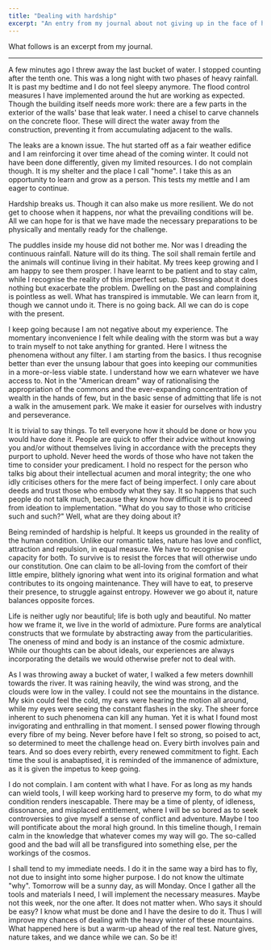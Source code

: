 ```yaml
---
title: "Dealing with hardship"
excerpt: "An entry from my journal about not giving up in the face of hardship."
---
```


What follows is an excerpt from my journal.

* * *

A few minutes ago I threw away the last bucket of water. I stopped
counting after the tenth one. This was a long night with two phases of
heavy rainfall. It is past my bedtime and I do not feel sleepy
anymore. The flood control measures I have implemented around the hut
are working as expected. Though the building itself needs more work:
there are a few parts in the exterior of the walls' base that leak
water. I need a chisel to carve channels on the concrete floor. These
will direct the water away from the construction, preventing it from
accumulating adjacent to the walls.

The leaks are a known issue. The hut started off as a fair weather
edifice and I am reinforcing it over time ahead of the coming winter.
It could not have been done differently, given my limited resources. I
do not complain though. It is my shelter and the place I call "home".
I take this as an opportunity to learn and grow as a person. This
tests my mettle and I am eager to continue.

Hardship breaks us. Though it can also make us more resilient. We do
not get to choose when it happens, nor what the prevailing conditions
will be. All we can hope for is that we have made the necessary
preparations to be physically and mentally ready for the challenge.

The puddles inside my house did not bother me. Nor was I dreading the
continuous rainfall. Nature will do its thing. The soil shall remain
fertile and the animals will continue living in their habitat. My
trees keep growing and I am happy to see them prosper. I have learnt
to be patient and to stay calm, while I recognise the reality of this
imperfect setup. Stressing about it does nothing but exacerbate the
problem. Dwelling on the past and complaining is pointless as well.
What has transpired is immutable. We can learn from it, though we
cannot undo it. There is no going back. All we can do is cope with the
present.

I keep going because I am not negative about my experience. The
momentary inconvenience I felt while dealing with the storm was but a
way to train myself to not take anything for granted. Here I witness
the phenomena without any filter. I am starting from the basics. I
thus recognise better than ever the unsung labour that goes into
keeping our communities in a more-or-less viable state. I understand
how we earn whatever we have access to. Not in the "American dream"
way of rationalising the appropriation of the commons and the
ever-expanding concentration of wealth in the hands of few, but in the
basic sense of admitting that life is not a walk in the amusement
park. We make it easier for ourselves with industry and perseverance.

It is trivial to say things. To tell everyone how it should be done or
how you would have done it. People are quick to offer their advice
without knowing you and/or without themselves living in accordance
with the precepts they purport to uphold. Never heed the words of
those who have not taken the time to consider your predicament. I hold
no respect for the person who talks big about their intellectual
acumen and moral integrity; the one who idly criticises others for the
mere fact of being imperfect. I only care about deeds and trust those
who embody what they say. It so happens that such people do not talk
much, because they know how difficult it is to proceed from ideation
to implementation. "What do you say to those who criticise such and
such?" Well, what are they doing about it?

Being reminded of hardship is helpful. It keeps us grounded in the
reality of the human condition. Unlike our romantic tales, nature has
love and conflict, attraction and repulsion, in equal measure. We have
to recognise our capacity for both. To survive is to resist the forces
that will otherwise undo our constitution. One can claim to be
all-loving from the comfort of their little empire, blithely ignoring
what went into its original formation and what contributes to its
ongoing maintenance. They will have to eat, to preserve their
presence, to struggle against entropy. However we go about it, nature
balances opposite forces.

Life is neither ugly nor beautiful; life is both ugly and beautiful.
No matter how we frame it, we live in the world of admixture. Pure
forms are analytical constructs that we formulate by abstracting away
from the particularities. The oneness of mind and body is an instance
of the cosmic admixture. While our thoughts can be about ideals, our
experiences are always incorporating the details we would otherwise
prefer not to deal with.

As I was throwing away a bucket of water, I walked a few meters
downhill towards the river. It was raining heavily, the wind was
strong, and the clouds were low in the valley. I could not see the
mountains in the distance. My skin could feel the cold, my ears were
hearing the motion all around, while my eyes were seeing the constant
flashes in the sky. The sheer force inherent to such phenomena can
kill any human. Yet it is what I found most invigorating and
enthralling in that moment. I sensed power flowing through every fibre
of my being. Never before have I felt so strong, so poised to act, so
determined to meet the challenge head on. Every birth involves pain
and tears. And so does every rebirth, every renewed commitment to
fight. Each time the soul is anabaptised, it is reminded of the
immanence of admixture, as it is given the impetus to keep going.

I do not complain. I am content with what I have. For as long as my
hands can wield tools, I will keep working hard to preserve my form,
to do what my condition renders inescapable. There may be a time of
plenty, of idleness, dissonance, and misplaced entitlement, where I
will be so bored as to seek controversies to give myself a sense of
conflict and adventure. Maybe I too will pontificate about the moral
high ground. In this timeline though, I remain calm in the knowledge
that whatever comes my way will go. The so-called good and the bad
will all be transfigured into something else, per the workings of the
cosmos.

I shall tend to my immediate needs. I do it in the same way a bird has
to fly, not due to insight into some higher purpose. I do not know the
ultimate "why". Tomorrow will be a sunny day, as will Monday. Once I
gather all the tools and materials I need, I will implement the
necessary measures. Maybe not this week, nor the one after. It does
not matter when. Who says it should be easy? I know what must be done
and I have the desire to do it. Thus I will improve my chances of
dealing with the heavy winter of these mountains. What happened here
is but a warm-up ahead of the real test. Nature gives, nature takes,
and we dance while we can. So be it!
